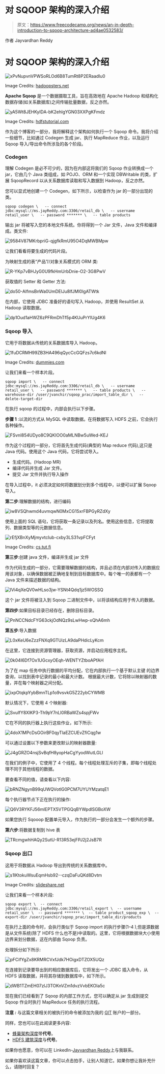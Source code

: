 # 对 SQOOP 架构的深入介绍

> 原文：<https://www.freecodecamp.org/news/an-in-depth-introduction-to-sqoop-architecture-ad4ae0532583/>

作者 Jayvardhan Reddy

# 对 SQOOP 架构的深入介绍

![xPvNupvnVPWSoRLOd6B8TumRt8P2ERaadIu0](img/27cb4adfe74977bee2e62b750b736586.png)

Image Credits: [hadoopsters.net](https://hadoopsters.net/2015/09/27/pulling-data-from-teradata-to-hadoop-with-apache-sqoop/)

**Apache Sqoop** 是一个数据摄取工具，旨在高效地在 Apache Hadoop 和结构化数据存储(如关系数据库)之间传输批量数据，反之亦然。

![yA5Wt8JEHKyIDA-bK2ehlgYGN03XXPgKFmdz](img/c561ca44ccd780eacf9445f2787388a5.png)

Image Credits: [hdfstutorial.com](https://www.hdfstutorial.com/sqoop-architecture/)

作为这个博客的一部分，我将解释这个架构如何执行一个 Sqoop 命令。我将介绍一些细节，比如通过 Codegen 生成 jar、执行 MapReduce 作业，以及运行 Sqoop 导入/导出命令所涉及的各个阶段。

### **Codegen**

理解 Codegen 是必不可少的，因为在内部这将我们的 Sqoop 作业转换成一个 jar，它由几个 Java 类组成，如 POJO、ORM 和一个实现 DBWritable 的类，扩展 SqoopRecord 以从关系数据库读取和写入数据到 Hadoop，反之亦然。

您可以显式地创建一个 Codegen，如下所示，以检查作为 jar 的一部分出现的类。

```
sqoop codegen \   -- connect jdbc:mysql://ms.jayReddy.com:3306/retail_db \   -- username retail_user \   -- password ******* \   -- table products
```

输出 jar 将被写入您的本地文件系统。你将得到一个 Jar 文件，Java 文件和编译成。类文件:

![9584V87MKrbpriG-qjgfkRmU95O4DqMWBMpw](img/9edbb5ac4a7d51507a484d0b871cce72.png)

让我们看看将要生成的代码片段。

为映射生成的表“产品”//对象关系模式的 ORM 类:

![R-YKp7vBHJyG0U9fkHmUrbDnie-O2-3G8PwV](img/c6183bfafefd44fcd9020ea68be76f65.png)

获取值的 Setter 和 Getter 方法:

![do50-AIfmsBnWa0UmDElJu8lfJMl0lgATWtk](img/c9a0e3ef2d3a4408d68df42398cdfd24.png)

在内部，它使用 JDBC 准备好的语句写入 Hadoop，并使用 ResultSet 从 Hadoop 读取数据。

![dp1Oud1aHWZ6zPFRmDhTf5p4KUuPrYIUg4K6](img/e32c03dce7d78daa9219a095d6c90f91.png)

### **Sqoop 导入**

它用于将数据从传统的关系数据库导入 Hadoop。

![1fuDCRMH99ZB3HA496qQycCcGQFzs7c6kdNl](img/68efe75c7d5e095beeb8df70b04b93e1.png)

Image Credits: [dummies.com](https://www.dummies.com/programming/big-data/hadoop/hadoop-for-dummies-cheat-sheet/)

让我们来看一个样本片段。

```
sqoop import \   -- connect jdbc:mysql://ms.jayReddy.com:3306/retail_db \   -- username retail_user \   -- password ******* \   -- table products \   -- warehouse-dir /user/jvanchir/sqoop_prac/import_table_dir \   -- delete-target-dir
```

在执行 sqoop 的过程中，内部会执行以下步骤。

**步骤 1** :以流的方式从 MySQL 中读取数据。在将数据写入 HDFS 之前，它会执行各种操作。

![FSvnl854UDyo8C9QKIOO0aMLNBw5uWed-KEJ](img/92ff1936aa006207bd3da1a505b45947.png)

作为这个过程的一部分，它将首先生成代码(典型的 Map reduce 代码),这只是 Java 代码。使用这个 Java 代码，它将尝试导入。

*   生成代码。(Hadoop MR)
*   编译代码并生成 Jar 文件。
*   提交 Jar 文件并执行导入操作

在导入过程中，it 必须决定如何将数据划分到多个线程中，以便可以扩展 Sqoop 导入。

**第二步**:理解数据的结构，进行编码

![iw8VSQhwmd4uvmqwN0MxCG15xrFBPGyRZdXy](img/f8344fec8e99e62ac92d9fafb43d1546.png)

使用上面的 SQL 语句，它将获取一条记录以及列名。使用这些信息，它将提取列、数据类型等的元数据信息。

![rEfjXBnXyMjmyvtcIub-cxby3LS31vpFCFyt](img/5b855e56f0cbb51ee62ec30fdabfd11b.png)

Image Credits: [cs.tut.fi](http://www.cs.tut.fi/~aaltone3/kurssit/hadoop/Sqoop_pdf.pdf)

**第三步**:创建 java 文件，编译并生成 jar 文件

作为代码生成的一部分，它需要理解数据的结构，并且必须在内部对传入的数据应用该对象，以确保数据被正确地复制到目标数据库中。每个唯一的表都有一个 Java 文件来描述数据的结构。

![IVi4qXeQV0wHLso3jw-YSNt4Qdq1jz5WOSSQ](img/2fcd5fceb1b71e343b5fc54df011eac6.png)

这个 jar 文件将被注入到 Sqoop 二进制文件中，以将该结构应用于传入的数据。

**第四步**:如果目标目录已经存在，删除目标目录。

![PnNCCNdcFYG63ckjOdNQz9sLwHwp-xQhA6mh](img/e5f72f51fc5a3cf611a48d949a8804d3.png)

**第五步**:导入数据

![L0xKeU6eZzzFNXq9GTUizLA9daPHdicLyKcm](img/1f70fcb0435221d2d0f10db0f6c9cf9e.png)

在这里，它连接到资源管理器，获取资源，并启动应用程序主机。

![0k04I6Df7Ox1UGcxyOEqh-WENTYZtboAPfAH](img/81524f810b337d6f13f68c585eeec641.png)

为了在 map 任务中执行数据的平均分配，它在内部执行一个基于默认主键
的边界查询，以找到表中记录的最小和最大计数。
根据最大计数，它将除以映射器的数量，并在每个映射器之间分配。

![ixpOtqkpYybBmnTLp1o9vsvkG5Z22ybCYWMB](img/07f2768588097fd8dd6919c4105d8978.png)

默认情况下，它使用 4 个映射器:

![SvulfY8XlKP3-Th9pY7nLI0RBaWZs4spjFWv](img/14d8b1ea9960425fbf97b9371dcd401f.png)

它在不同的执行器上执行这些作业，如下所示:

![4doX1MPcDsGOirBF0qyTlaEZCUEvZfiCqg1w](img/011cd68fd658060b540813cc0282732d.png)

可以通过设置以下参数来更改默认的映射器数量:

![J4gGRZO4nsjSvBqfH8yopHaCgYyodWutLGLl](img/3b44feb7a2ec10d83292b45aba41d77a.png)

在我们的例子中，它使用了 4 个线程。每个线程处理互斥的子集，即每个线程处理不同于其他线程的数据。

要查看不同的值，请查看以下内容:

![bRNZNgynB99qUWQVotlG0PCM7UYUYMzatqE1](img/091e979d57563441f7ae64552c5ae377.png)

每个执行器节点下正在执行的操作:

![Q6V3RYKFJ56mlEPTX5VTPGQqBYWpdlSGBoXW](img/b9e2cca639834f95c76ec55b9ec27eb6.png)

如果您执行 Sqooop 配置单元导入，作为执行的一部分会发生一个额外的步骤。

**第六步**:将数据复制到 hive 表

![TRcmgwhHAQy2SutU-R13R53ejFPJ2j2JsB7R](img/10f499a59c582f44dcf630ce96b47aa8.png)

### **Sqoop 出口**

这用于将数据从 Hadoop 导出到传统的关系数据库中。

![s1lKtokuWsuEqmHsb92--czqDaFuQKd8Dvtm](img/ebef8cfef8219feab7abe31ffcfdacf1.png)

Image Credits: [slideshare.net](https://www.slideshare.net/gharriso/from-oracle-to-hadoop-with-sqoop-and-other-tools)

让我们来看一个样本片段:

```
sqoop export \  -- connect jdbc:mysql://ms.jayReddy.com:3306/retail_export \  -- username retail_user \  -- password ******* \  -- table product_sqoop_exp \  -- export-dir /user/jvanchir/sqoop_prac/import_table_dir/products
```

在执行上面的命令时，会执行类似于 Sqoop import 的执行步骤(1–4 ),但是源数据是从文件系统(除了 HDFS 什么也不是)中读取的。这里，它将根据数据块大小使用边界来划分数据，这在内部由 Sqoop 负责。

处理拆分如下所示:

![pFCifYgZx8KRMRCVxfJdk7HOigxDTZOX5UQz](img/d64b3dfba10d7a81dbb4198e2c881a61.png)

在连接到记录要导出到的相应数据库后，它将发出一个 JDBC 插入命令，从 HDFS 读取数据，并将其存储到数据库中，如下所示。

![dWB1TZmEH07zlJ3TOKnVZm1dvzVvbEKOIa5c](img/de4958dfcb5bfc41c2292b9782d1bec3.png)

现在我们已经看到了 Sqoop 的内部工作方式，您可以确定从 jar 生成到提交 Sqoop 作业时执行 MapReduce 任务的执行流程。

**注意 *:*** 与这篇文章相关的被执行的命令被添加为我的 [GIT](https://github.com/Jayvardhan-Reddy/BigData-Ecosystem-Architecture) 账户的一部分。

同样，您也可以在此阅读更多内容:

*   [蜂巢架构深度](https://medium.com/plumbersofdatascience/hive-architecture-in-depth-ba44e8946cbc)带**代号**。
*   [HDFS 建筑深度](https://medium.com/plumbersofdatascience/hdfs-architecture-in-depth-1edb822b95fa)与**代号**。

如果你也愿意，你可以在 LinkedIn-[Jayvardhan Reddy](https://www.linkedin.com/in/jayvardhan-reddy-vanchireddy)上与我联系。

如果你喜欢读这篇文章，你可以点击拍手，让别人知道它。如果你想让我补充什么，请随时回复？